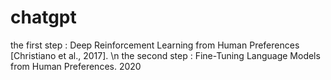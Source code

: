 # chatgpt
the first step :  Deep Reinforcement Learning from Human Preferences [Christiano et al., 2017].
\n
the second step : Fine-Tuning Language Models from Human Preferences. 2020
